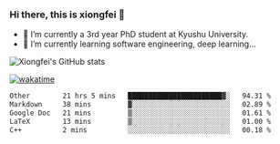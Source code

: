 ### Hi there, this is xiongfei 👋


- 🔭 I’m currently a 3rd year PhD student at Kyushu University.
- 🌱 I’m currently learning software engineering, deep learning...

<!--
**X1on9f31/X1on9f31** is a ✨ _special_ ✨ repository because its `README.md` (this file) appears on your GitHub profile.
Here are some ideas to get you started:
-->

![Xiongfei's GitHub stats](https://github-readme-stats.vercel.app/api?username=X1on9f31)


[![wakatime](https://wakatime.com/badge/user/9e8d5516-d162-43e7-9563-87295d455a71.svg)](https://wakatime.com/@9e8d5516-d162-43e7-9563-87295d455a71)

<!--START_SECTION:waka-->

```txt
Other        21 hrs 5 mins   ███████████████████████▓░   94.31 %
Markdown     38 mins         ▓░░░░░░░░░░░░░░░░░░░░░░░░   02.89 %
Google Doc   21 mins         ▒░░░░░░░░░░░░░░░░░░░░░░░░   01.61 %
LaTeX        13 mins         ▒░░░░░░░░░░░░░░░░░░░░░░░░   01.00 %
C++          2 mins          ░░░░░░░░░░░░░░░░░░░░░░░░░   00.18 %
```

<!--END_SECTION:waka-->

